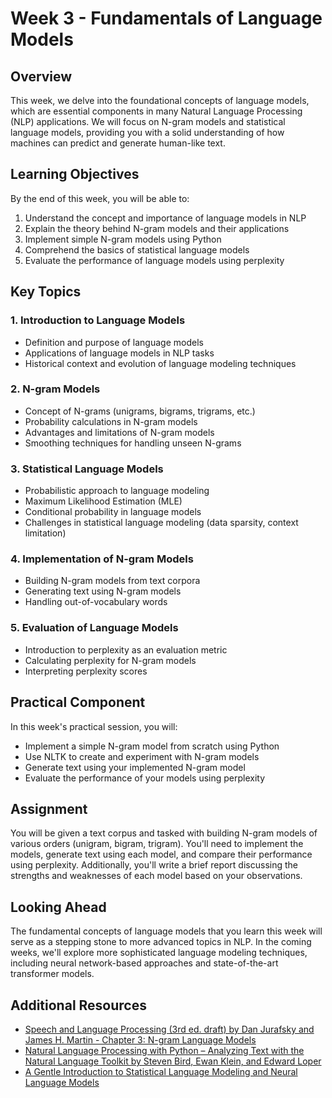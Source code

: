 # Week 3 - Fundamentals of Language Models

## Overview

This week, we delve into the foundational concepts of language models, which are essential components in many Natural Language Processing (NLP) applications. We will focus on N-gram models and statistical language models, providing you with a solid understanding of how machines can predict and generate human-like text.

## Learning Objectives

By the end of this week, you will be able to:

1. Understand the concept and importance of language models in NLP
2. Explain the theory behind N-gram models and their applications
3. Implement simple N-gram models using Python
4. Comprehend the basics of statistical language models
5. Evaluate the performance of language models using perplexity

## Key Topics

### 1. Introduction to Language Models

- Definition and purpose of language models
- Applications of language models in NLP tasks
- Historical context and evolution of language modeling techniques

### 2. N-gram Models

- Concept of N-grams (unigrams, bigrams, trigrams, etc.)
- Probability calculations in N-gram models
- Advantages and limitations of N-gram models
- Smoothing techniques for handling unseen N-grams

### 3. Statistical Language Models

- Probabilistic approach to language modeling
- Maximum Likelihood Estimation (MLE)
- Conditional probability in language models
- Challenges in statistical language modeling (data sparsity, context limitation)

### 4. Implementation of N-gram Models

- Building N-gram models from text corpora
- Generating text using N-gram models
- Handling out-of-vocabulary words

### 5. Evaluation of Language Models

- Introduction to perplexity as an evaluation metric
- Calculating perplexity for N-gram models
- Interpreting perplexity scores

## Practical Component

In this week's practical session, you will:

- Implement a simple N-gram model from scratch using Python
- Use NLTK to create and experiment with N-gram models
- Generate text using your implemented N-gram model
- Evaluate the performance of your models using perplexity

## Assignment

You will be given a text corpus and tasked with building N-gram models of various orders (unigram, bigram, trigram). You'll need to implement the models, generate text using each model, and compare their performance using perplexity. Additionally, you'll write a brief report discussing the strengths and weaknesses of each model based on your observations.

## Looking Ahead

The fundamental concepts of language models that you learn this week will serve as a stepping stone to more advanced topics in NLP. In the coming weeks, we'll explore more sophisticated language modeling techniques, including neural network-based approaches and state-of-the-art transformer models.

## Additional Resources

- [Speech and Language Processing (3rd ed. draft) by Dan Jurafsky and James H. Martin - Chapter 3: N-gram Language Models](https://web.stanford.edu/~jurafsky/slp3/)
- [Natural Language Processing with Python – Analyzing Text with the Natural Language Toolkit by Steven Bird, Ewan Klein, and Edward Loper](http://www.nltk.org/book/)
- [A Gentle Introduction to Statistical Language Modeling and Neural Language Models](https://machinelearningmastery.com/statistical-language-modeling-and-neural-language-models/)

```{tableofcontents}

```
